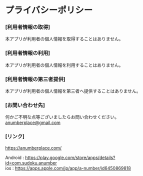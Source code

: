 # プライバシーポリシー


### [利用者情報の取得]  
本アプリが利用者の個人情報を取得することはありません。  
  
  
  
### [利用者情報の利用]  
本アプリが利用者の個人情報を利用することはありません。  
  
   
   
### [利用者情報の第三者提供]  
本アプリが利用者の個人情報を第三者へ提供することはありません。
  
  
  
### [お問い合わせ先]  
何かご不明な点等ございましたらお問い合わせください。  
anumberplace@gmail.com  



  
### [リンク] 
https://anumberplace.com/  
    
Android : https://play.google.com/store/apps/details?id=com.sudoku.anumber  
ios     : https://apps.apple.com/jp/app/a-number/id6450869818
